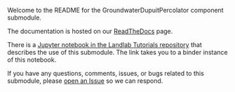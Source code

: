 Welcome to the README for the GroundwaterDupuitPercolator component submodule.

The documentation is hosted on our [ReadTheDocs](https://landlab.readthedocs.io/en/master/reference/components/groundwater.html) page.

There is a [Jupyter notebook in the Landlab Tutorials repository](https://mybinder.org/v2/gh/landlab/landlab/release?filepath=notebooks/tutorials/groundwater/groundwater_flow.ipynb) that describes the use of this submodule. The link takes you to a binder instance of this notebook.

If you have any questions, comments, issues, or bugs related to this submodule, please [open an Issue](https://github.com/landlab/landlab/issues/new) so we can respond.
